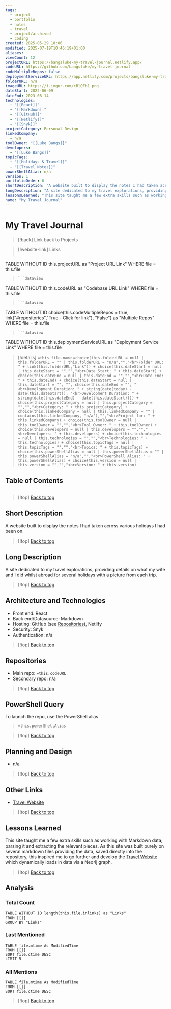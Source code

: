 ```yaml
---
tags:
  - project
  - portfolio
  - notes
  - travel
  - project/archived
  - coding
created: 2025-05-29 18:06
modified: 2025-07-19T10:46:19+01:00
aliases: 
viewCount: 12
projectURL: https://bangsluke-my-travel-journal.netlify.app/
codeURL: https://github.com/bangsluke/my-travel-journal
codeMultipleRepos: false
deploymentServiceURL: https://app.netlify.com/projects/bangsluke-my-travel-journal/overview
folderURL: n/a
imageURL: https://i.imgur.com/cBlQFb1.png
dateStart: 2022-06-09
dateEnd: 2023-08-14
technologies:
  - "[[React]]"
  - "[[Markdown]]"
  - "[[GitHub]]"
  - "[[Netlify]]"
  - "[[Snyk]]"
projectCategory: Personal Design
linkedCompany:
  - n/a
toolOwner: "[[Luke Bangs]]"
developers:
  - "[[Luke Bangs]]"
topicTags:
  - "[[Holidays & Travel]]"
  - "[[Travel Notes]]"
powerShellAlias: n/a
version: 1
portfolioOrder: 6
shortDescription: "A website built to display the notes I had taken across various holidays I had been on."
longDescription: "A site dedicated to my travel explorations, providing details on what my wife and I did whilst abroad for several holidays with a picture from each trip."
lessonsLearned: "This site taught me a few extra skills such as working with <span class=\"theme-link\">Markdown</span> data; parsing it and extracting the relevant pieces. As this site was built purely on several markdown files providing the data, saved directly into the repository, this inspired me to go further and develop the <a href=\"/portfolio/projects/Travel Website\" class=\"theme-link\">Travel Website</a> which dynamically loads in data via a <span class=\"theme-link\">Neo4j</span> graph."
name: "My Travel Journal"
---
```


# My Travel Journal

> [!back] Link back to <span class="theme-link">Projects</span>

>[!website-link] Links
> ```dataview
TABLE WITHOUT ID this.projectURL as "Project URL Link"
WHERE file = this.file
>```
>```dataview
TABLE WITHOUT ID this.codeURL as "Codebase URL Link"
WHERE file = this.file
>```
>```dataview
TABLE WITHOUT ID choice(this.codeMultipleRepos = true, link("#repositories","True - Click for link"), "False") as "Multiple Repos"
WHERE file = this.file
>```
>```dataview
TABLE WITHOUT ID this.deploymentServiceURL as "Deployment Service Link"
WHERE file = this.file

>[!details]  `=this.file.name`
>`=choice(this.folderURL = null | this.folderURL = "" | this.folderURL = "n/a","","<br>Folder URL: " + link(this.folderURL,"Link")) + choice(this.dateStart = null | this.dateStart = "","","<br>Date Start: " + this.dateStart) + choice(this.dateEnd = null | this.dateEnd = "","","<br>Date End: " + this.dateEnd) + choice(this.dateStart = null | this.dateStart = "", "", choice(this.dateEnd = "", "<br>Development Duration: " + string(date(today) - date(this.dateStart)), "<br>Development Duration: " + string(date(this.dateEnd) - date(this.dateStart)))) + choice(this.projectCategory = null | this.projectCategory = "","","<br>Category: " + this.projectCategory) + choice(this.linkedCompany = null | this.linkedCompany = "" | contains(this.linkedCompany, "n/a"),"","<br>Project for: " + this.linkedCompany) + choice(this.toolOwner = null | this.toolOwner = "","","<br>Tool Owner: " + this.toolOwner) + choice(this.developers = null | this.developers = "","","<br>Developers: " + this.developers) + choice(this.technologies = null | this.technologies = "","","<br>Technologies: " + this.technologies) + choice(this.topicTags = null | this.topicTags = "","","<br>Topics: " + this.topicTags) + choice(this.powerShellAlias = null | this.powerShellAlias = "" | this.powerShellAlias = "n/a","","<br>PowerShell Alias: " + this.powerShellAlias) + choice(this.version = null | this.version = "","","<br>Version: " + this.version)`

## Table of Contents

```table-of-contents
```

>[!top] [Back to top](#Table%20of%20Contents)

## Short Description

A website built to display the notes I had taken across various holidays I had been on.

>[!top] [Back to top](#Table%20of%20Contents)

## Long Description

A site dedicated to my travel explorations, providing details on what my wife and I did whilst abroad for several holidays with a picture from each trip.

>[!top] [Back to top](#Table%20of%20Contents)

## Architecture and Technologies

- Front end: <span class="theme-link">React</span>
- Back end/Datasource: <span class="theme-link">Markdown</span>
- Hosting: <span class="theme-link">GitHub</span> (see [Repositories](#repositories)), <span class="theme-link">Netlify</span>
- Security: <span class="theme-link">Snyk</span>
- Authentication: n/a

>[!top] [Back to top](#Table%20of%20Contents)

## Repositories

- Main repo: `=this.codeURL`
- Secondary repo: n/a

>[!top] [Back to top](#Table%20of%20Contents)

## PowerShell Query

To launch the repo, use the <span class="theme-link">PowerShell</span> alias 

> `=this.powerShellAlias`

>[!top] [Back to top](#Table%20of%20Contents)

## Planning and Design

- n/a

>[!top] [Back to top](#Table%20of%20Contents)

## Other Links

- <a href="/portfolio/projects/Travel Website" class="theme-link">Travel Website</a>

>[!top] [Back to top](#Table%20of%20Contents)

## Lessons Learned

This site taught me a few extra skills such as working with <span class="theme-link">Markdown</span> data; parsing it and extracting the relevant pieces. As this site was built purely on several markdown files providing the data, saved directly into the repository, this inspired me to go further and develop the <a href="/portfolio/projects/Travel Website" class="theme-link">Travel Website</a> which dynamically loads in data via a <span class="theme-link">Neo4j</span> graph.

>[!top] [Back to top](#Table%20of%20Contents)

## Analysis

### Total Count

```dataview
TABLE WITHOUT ID length(this.file.inlinks) as "Links"
FROM [[]]
GROUP BY "Links"
```

### Last Mentioned

```dataview
TABLE file.mtime As ModifiedTime
FROM [[]]
SORT file.ctime DESC
LIMIT 5
```

### All Mentions

```dataview
TABLE file.mtime As ModifiedTime
FROM [[]]
SORT file.ctime DESC
```

>[!top] [Back to top](#Table%20of%20Contents)